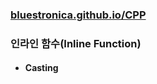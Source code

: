 ### [bluestronica.github.io/CPP](https://bluestronica.github.io/CPP)

### 인라인 함수(Inline Function)
- #### Casting